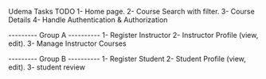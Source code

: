 Udema Tasks TODO
1- Home page.
2- Course Search with filter. 
3- Course Details 4- Handle Authentication & Authorization

--------- Group A ---------- 1- Register Instructor 2- Instructor Profile (view, edit). 3- Manage Instructor Courses

--------- Group B ---------- 1- Register Student 2- Student Profile (view, edit). 3- student review